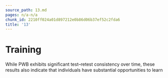 ```yaml
---
source_path: 13.md
pages: n/a-n/a
chunk_id: 2210ff024a01d897212e0b86d06b37ef52c2fda6
title: '13'
---
```

# Training

While PWB exhibits signiﬁcant test–retest consistency over time, these results also indicate that individuals have substantial opportunities to learn
